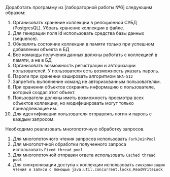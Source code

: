 Доработать программу из [лабораторной работы №6] следующим образом:

1.  Организовать хранение коллекции в реляционной СУБД (PostgresQL). Убрать хранение коллекции в файле.
2.  Для генерации поля id использовать средства базы данных (sequence).
3.  Обновлять состояние коллекции в памяти только при успешном добавлении объекта в БД
4.  Все команды получения данных должны работать с коллекцией в памяти, а не в БД
5.  Организовать возможность регистрации и авторизации пользователей. У пользователя есть возможность указать пароль.
6.  Пароли при хранении хэшировать алгоритмом `SHA-512`
7.  Запретить выполнение команд не авторизованным пользователям.
8.  При хранении объектов сохранять информацию о пользователе, который создал этот объект.
9.  Пользователи должны иметь возможность просмотра всех объектов коллекции, но модифицировать могут только принадлежащие им.
10.  Для идентификации пользователя отправлять логин и пароль с каждым запросом.

Необходимо реализовать многопоточную обработку запросов.

1.  Для многопоточного чтения запросов использовать `ForkJoinPool`
2.  Для многопотчной обработки полученного запроса использовать `Fixed thread pool`
3.  Для многопоточной отправки ответа использовать `Cached thread pool`
4.  Для синхронизации доступа к коллекции использовать `синхронизацию чтения и записи с помощью java.util.concurrent.locks.ReadWriteLock`
